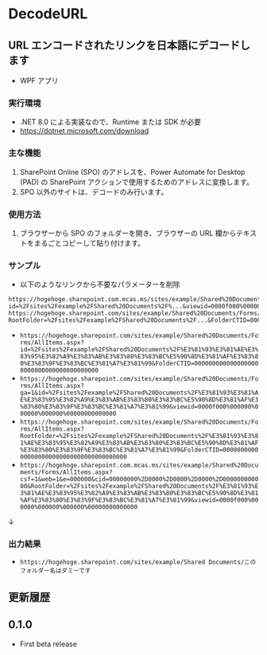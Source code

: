 # DecodeURL

## URL エンコードされたリンクを日本語にデコードします

- WPF アプリ

### 実行環境

- .NET 8.0 による実装なので、Runtime または SDK が必要
- https://dotnet.microsoft.com/download

### 主な機能

1. SharePoint Online (SPO) のアドレスを、Power Automate for Desktop (PAD) の SharePoint アクションで使用するためのアドレスに変換します。
2. SPO 以外のサイトは、デコードのみ行います。

### 使用方法

1. ブラウザーから SPO のフォルダーを開き、ブラウザーの URL 欄からテキストをまるごとコピーして貼り付けます。

### サンプル

- 以下のようなリンクから不要なパラメーターを削除

```text: example
https://hogehoge.sharepoint.com.mcas.ms/sites/example/Shared%20Documents/Forms/AllItems.aspx?id=%2Fsites%2Fexample%2FShared%20Documents%2F%...&viewid=0000f000%000000%000000%000000%00000000000000
https://hogehoge.sharepoint.com/sites/example/Shared%20Documents/Forms/AllItems.aspx?RootFolder=%2Fsites%2Fexample%2FShared%20Documents%2F...&FolderCTID=0000000000000000000000000000000000000000
```

- `https://hogehoge.sharepoint.com/sites/example/Shared%20Documents/Forms/AllItems.aspx?id=%2Fsites%2Fexample%2FShared%20Documents%2F%E3%81%93%E3%81%AE%E3%83%95%E3%82%A9%E3%83%AB%E3%83%80%E3%83%BC%E5%90%8D%E3%81%AF%E3%83%80%E3%83%9F%E3%83%BC%E3%81%A7%E3%81%99&FolderCTID=0000000000000000000000000000000000000000`
- `https://hogehoge.sharepoint.com/sites/example/Shared%20Documents/Forms/AllItems.aspx?ga=1&id=%2Fsites%2Fexample%2FShared%20Documents%2F%E3%81%93%E3%81%AE%E3%83%95%E3%82%A9%E3%83%AB%E3%83%80%E3%83%BC%E5%90%8D%E3%81%AF%E3%83%80%E3%83%9F%E3%83%BC%E3%81%A7%E3%81%99&viewid=0000f000%000000%000000%000000%00000000000000`
- `https://hogehoge.sharepoint.com/sites/example/Shared%20Documents/Forms/AllItems.aspx?RootFolder=%2Fsites%2Fexample%2FShared%20Documents%2F%E3%81%93%E3%81%AE%E3%83%95%E3%82%A9%E3%83%AB%E3%83%80%E3%83%BC%E5%90%8D%E3%81%AF%E3%83%80%E3%83%9F%E3%83%BC%E3%81%A7%E3%81%99&FolderCTID=0000000000000000000000000000000000000000`
- `https://hogehoge.sharepoint.com.mcas.ms/sites/example/Shared%20Documents/Forms/AllItems.aspx?csf=1&web=1&e=000000&cid=00000000%2D0000%2D0000%2D0000%2D000000000000&RootFolder=%2Fsites%2Fexample%2FShared%20Documents%2F%E3%81%93%E3%81%AE%E3%83%95%E3%82%A9%E3%83%AB%E3%83%80%E3%83%BC%E5%90%8D%E3%81%AF%E3%83%80%E3%83%9F%E3%83%BC%E3%81%A7%E3%81%99&viewid=0000f000%000000%000000%000000%00000000000000`

↓

### 出力結果

- `https://hogehoge.sharepoint.com/sites/example/Shared Documents/このフォルダー名はダミーです`

## 更新履歴

## 0.1.0

- First beta release
